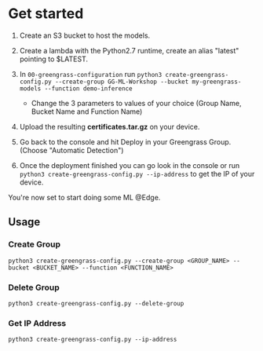 # Get started

1. Create an S3 bucket to host the models.

1. Create a lambda with the Python2.7 runtime, create an alias "latest" pointing to $LATEST.

1. In `00-greengrass-configuration` run `python3 create-greengrass-config.py --create-group GG-ML-Workshop --bucket my-greengrass-models --function demo-inference`

    - Change the 3 parameters to values of your choice (Group Name, Bucket Name and Function Name)

1. Upload the resulting **certificates.tar.gz** on your device.

1. Go back to the console and hit Deploy in your Greengrass Group. (Choose "Automatic Detection")

1. Once the deployment finished you can go look in the console or run `python3 create-greengrass-config.py --ip-address` to get the IP of your device.

You're now set to start doing some ML @Edge.

## Usage

### Create Group

`python3 create-greengrass-config.py --create-group <GROUP_NAME> --bucket <BUCKET_NAME> --function <FUNCTION_NAME>`

### Delete Group

`python3 create-greengrass-config.py --delete-group`

### Get IP Address

`python3 create-greengrass-config.py --ip-address`